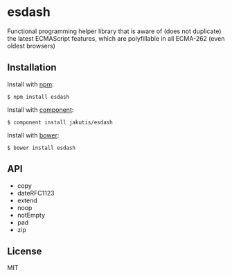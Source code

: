 # esdash

  Functional programming helper library that is aware of (does not duplicate) the latest ECMAScript features, which are polyfillable in all ECMA-262 (even oldest browsers)

## Installation

  Install with [npm](http://npmjs.org):

    $ npm install esdash

  Install with [component](http://component.io):

    $ component install jakutis/esdash

  Install with [bower](http://bower.io):

    $ bower install esdash

## API

* copy
* dateRFC1123
* extend
* noop
* notEmpty
* pad
* zip

## License

  MIT

